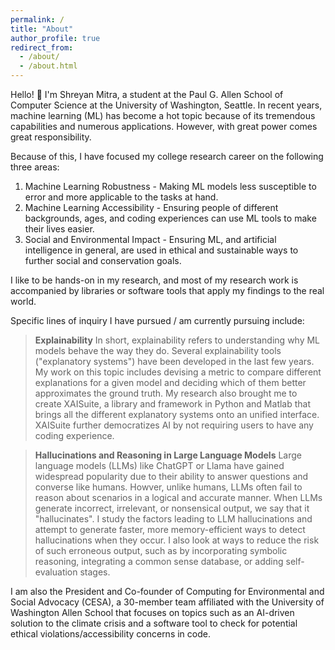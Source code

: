 ```yaml
---
permalink: /
title: "About"
author_profile: true
redirect_from: 
  - /about/
  - /about.html
---
```


Hello! :wave: I'm Shreyan Mitra, a student at the Paul G. Allen School of Computer Science at the University of Washington, Seattle. In recent years, machine learning (ML) has become a hot topic because of its tremendous capabilities and numerous applications. However, with great power comes great responsibility. 

Because of this, I have focused my college research career on the following three areas:

1. Machine Learning Robustness - Making ML models less susceptible to error and more applicable to the tasks at hand.
2. Machine Learning Accessibility - Ensuring people of different backgrounds, ages, and coding experiences can use ML tools to make their lives easier.
3. Social and Environmental Impact - Ensuring ML, and artificial intelligence in general, are used in ethical and sustainable ways to further social and conservation goals.

I like to be hands-on in my research, and most of my research work is accompanied by libraries or software tools that apply my findings to the real world.

Specific lines of inquiry I have pursued / am currently pursuing include:

> **Explainability**
In short, explainability refers to understanding why ML models behave the way they do. Several explainability tools ("explanatory systems") have been developed in the last few years. My work on this topic includes devising a metric to compare different explanations for a given model and deciding which of them better approximates the ground truth. My research also brought me to create XAISuite, a library and framework in Python and Matlab that brings all the different explanatory systems onto an unified interface. XAISuite further democratizes AI by not requiring users to have any coding experience.

> **Hallucinations and Reasoning in Large Language Models**
Large language models (LLMs) like ChatGPT or Llama have gained widespread popularity due to their ability to answer questions and converse like humans. Howver, unlike humans, LLMs often fail to reason about scenarios in a logical and accurate manner. When LLMs generate incorrect, irrelevant, or nonsensical output, we say that it "hallucinates". I study the factors leading to LLM hallucinations and attempt to generate faster, more memory-efficient ways to detect hallucinations when they occur. I also look at ways to reduce the risk of such erroneous output, such as by incorporating symbolic reasoning, integrating a common sense database, or adding self-evaluation stages.

I am also the President and Co-founder of Computing for Environmental and Social Advocacy (CESA), a 30-member team affiliated with the University of Washington Allen School that focuses on topics such as an AI-driven solution to the climate crisis and a software tool to check for potential ethical violations/accessibility concerns in code.



